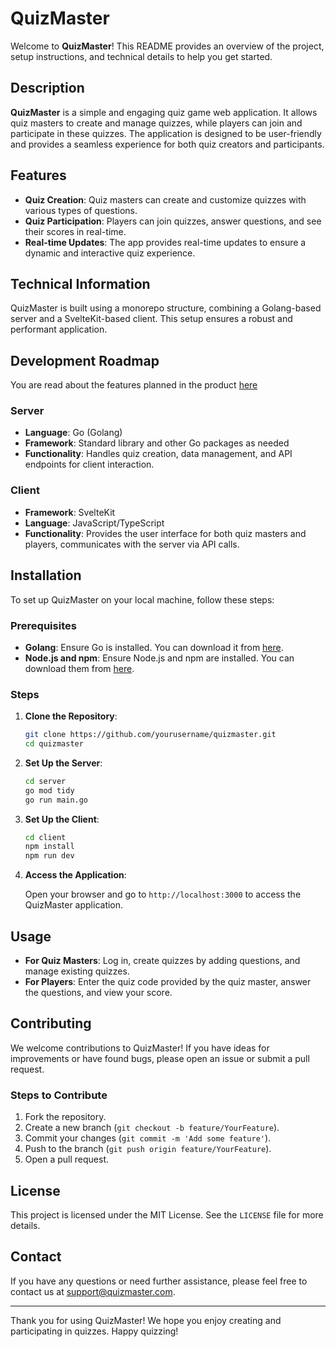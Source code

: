 # QuizMaster

Welcome to **QuizMaster**! This README provides an overview of the project, setup instructions, and technical details to help you get started.

## Description

**QuizMaster** is a simple and engaging quiz game web application. It allows quiz masters to create and manage quizzes, while players can join and participate in these quizzes. The application is designed to be user-friendly and provides a seamless experience for both quiz creators and participants.

## Features

- **Quiz Creation**: Quiz masters can create and customize quizzes with various types of questions.
- **Quiz Participation**: Players can join quizzes, answer questions, and see their scores in real-time.
- **Real-time Updates**: The app provides real-time updates to ensure a dynamic and interactive quiz experience.

## Technical Information

QuizMaster is built using a monorepo structure, combining a Golang-based server and a SvelteKit-based client. This setup ensures a robust and performant application.

## Development Roadmap

You are read about the features planned in the product [here](ROADMAP.md)

### Server

- **Language**: Go (Golang)
- **Framework**: Standard library and other Go packages as needed
- **Functionality**: Handles quiz creation, data management, and API endpoints for client interaction.

### Client

- **Framework**: SvelteKit
- **Language**: JavaScript/TypeScript
- **Functionality**: Provides the user interface for both quiz masters and players, communicates with the server via API calls.

## Installation

To set up QuizMaster on your local machine, follow these steps:

### Prerequisites

- **Golang**: Ensure Go is installed. You can download it from [here](https://golang.org/dl/).
- **Node.js and npm**: Ensure Node.js and npm are installed. You can download them from [here](https://nodejs.org/).

### Steps

1. **Clone the Repository**:

   ```bash
   git clone https://github.com/yourusername/quizmaster.git
   cd quizmaster
   ```

2. **Set Up the Server**:

   ```bash
   cd server
   go mod tidy
   go run main.go
   ```

3. **Set Up the Client**:

   ```bash
   cd client
   npm install
   npm run dev
   ```

4. **Access the Application**:

   Open your browser and go to `http://localhost:3000` to access the QuizMaster application.

## Usage

- **For Quiz Masters**: Log in, create quizzes by adding questions, and manage existing quizzes.
- **For Players**: Enter the quiz code provided by the quiz master, answer the questions, and view your score.

## Contributing

We welcome contributions to QuizMaster! If you have ideas for improvements or have found bugs, please open an issue or submit a pull request.

### Steps to Contribute

1. Fork the repository.
2. Create a new branch (`git checkout -b feature/YourFeature`).
3. Commit your changes (`git commit -m 'Add some feature'`).
4. Push to the branch (`git push origin feature/YourFeature`).
5. Open a pull request.

## License

This project is licensed under the MIT License. See the `LICENSE` file for more details.

## Contact

If you have any questions or need further assistance, please feel free to contact us at support@quizmaster.com.

---

Thank you for using QuizMaster! We hope you enjoy creating and participating in quizzes. Happy quizzing!
